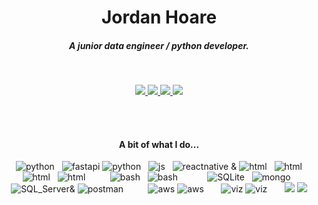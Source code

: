 <h1 align="center">Jordan Hoare</h1>
<h5 align="center">A junior data engineer / python developer.</h5>
</br>
<p align="center">
	<a href="https://www.linkedin.com/in/jordan-hoare/">
		<img src="https://img.shields.io/badge/LinkedIn-0077B5?style=for-the-badge&logo=linkedin&logoColor=white" />
	</a>
	<a href="https://www.kaggle.com/jordanhoare">
		<img src="https://img.shields.io/badge/Kaggle-20BEFF?style=for-the-badge&logo=Kaggle&logoColor=white" />
	</a>
	<a href="mailto:jordanhoare0@gmail.com">
		<img src="https://img.shields.io/badge/Gmail-D14836?style=for-the-badge&logo=gmail&logoColor=white" />
	</a>
	<a href="https://www.facebook.com/profile.php?id=100011746816986">
		<img src="https://img.shields.io/badge/facebook-%231877F2.svg?&style=for-the-badge&logo=facebook&logoColor=white" />
	</a>
</p>

<br>
<br>

<!--techy list-->
<h4 align="center">A bit of what I do...</h4>
	
<p align="center">
	<img src="https://img.shields.io/badge/python%20-%2314354C.svg?&style=for-the-badge&logo=python&logoColor=white" alt="python" />&nbsp;&nbsp;
    <img src="https://img.shields.io/badge/fastapi-109989?style=for-the-badge&logo=FASTAPI&logoColor=white" alt="fastapi" />
    <img src="https://img.shields.io/badge/R-276DC3?style=for-the-badge&logo=r&logoColor=white" alt="python" />&nbsp;&nbsp;
    <img src="https://img.shields.io/badge/JavaScript-F7DF1E?style=for-the-badge&logo=javascript&logoColor=black" alt="js" />&nbsp;&nbsp;
	<img src="https://img.shields.io/badge/react_native%20-%2320232a.svg?&style=for-the-badge&logo=react&logoColor=%2361DAFB" alt="reactnative" />&nbsp;&
    <img src="https://img.shields.io/badge/Sass-CC6699?style=for-the-badge&logo=sass&logoColor=white" alt="html" />&nbsp;&nbsp;
	<img src="https://img.shields.io/badge/Bootstrap-563D7C?style=for-the-badge&logo=bootstrap&logoColor=white" alt="html" />
    <img src="https://img.shields.io/badge/HTML-239120?style=for-the-badge&logo=html5&logoColor=white" alt="html" />&nbsp;&nbsp;
	<img src="https://img.shields.io/badge/CSS-3498DB?&style=for-the-badge&logo=css3&logoColor=white" alt="html" />
    &nbsp;&nbsp;
    &nbsp;&nbsp;
    &nbsp;&nbsp;   
	<img src="https://img.shields.io/badge/shell_script%20-%23121011.svg?&style=for-the-badge&logo=gnu-bash&logoColor=white" alt="bash" />&nbsp;&nbsp;
	<img src="https://img.shields.io/badge/GIT-E44C30?style=for-the-badge&logo=git&logoColor=white" alt="bash" />&nbsp;&nbsp;
    &nbsp;&nbsp;
    &nbsp;&nbsp;
    &nbsp;&nbsp;
	<img src="https://img.shields.io/badge/SQLite-07405E?style=for-the-badge&logo=sqlite&logoColor=white" alt="SQLite" />&nbsp;&nbsp;
    <img src="https://img.shields.io/badge/MongoDB-%234ea94b.svg?&style=for-the-badge&logo=mongodb&logoColor=white" alt="mongo" />&nbsp;&nbsp;
	<img src="https://img.shields.io/badge/Microsoft_SQL_Server-CC2927?style=for-the-badge&logo=microsoft-sql-server&logoColor=white" alt="SQL_Server" />&
	<img src="https://img.shields.io/badge/postman-FF6C37?style=for-the-badge&logo=postman&logoColor=white" alt="postman" />
    &nbsp;&nbsp;
    &nbsp;&nbsp;
    &nbsp;&nbsp;
    <img src="https://img.shields.io/badge/Amazon_AWS-FF9900?style=for-the-badge&logo=amazonaws&logoColor=white" alt="aws" />
    <img src="https://img.shields.io/badge/Amazon%20DynamoDB-4053D6?style=for-the-badge&logo=Amazon%20DynamoDB&logoColor=white" alt="aws" />
    &nbsp;&nbsp;
    &nbsp;&nbsp;
    <img src="https://img.shields.io/badge/Tableau-E97627?style=for-the-badge&logo=Tableau&logoColor=white" alt="viz" />
    <img src="https://img.shields.io/badge/PowerBI-F2C811?style=for-the-badge&logo=Power%20BI&logoColor=white" alt="viz" />
    &nbsp;&nbsp;
    &nbsp;&nbsp;
    <img src="https://img.shields.io/badge/Windows-0078D6?style=for-the-badge&logo=windows&logoColor=white" />
	<img src="https://img.shields.io/badge/mac%20os-000000?style=for-the-badge&logo=apple&logoColor=white" />
</p>

</br>
